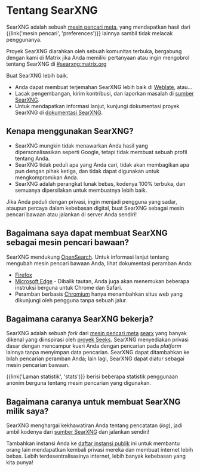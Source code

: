 # Tentang SearXNG

SearXNG adalah sebuah [mesin pencari meta], yang mendapatkan hasil dari {{link('mesin pencari', 'preferences')}}
lainnya sambil tidak melacak penggunanya.

Proyek SearXNG diarahkan oleh sebuah komunitas terbuka, bergabung dengan kami
di Matrix jika Anda memiliki pertanyaan atau ingin mengobrol tentang SearXNG di [#searxng:matrix.org]

Buat SearXNG lebih baik.

- Anda dapat membuat terjemahan SearXNG lebih baik di [Weblate], atau...
- Lacak pengembangan, kirim kontribusi, dan laporkan masalah di [sumber SearXNG].
- Untuk mendapatkan informasi lanjut, kunjungi dokumentasi proyek SearXNG di [dokumentasi SearXNG].

## Kenapa menggunakan SearXNG?

- SearXNG mungkin tidak menawarkan Anda hasil yang dipersonalisasikan seperti Google, tetapi tidak membuat sebuah profil tentang Anda.
- SearXNG tidak peduli apa yang Anda cari, tidak akan membagikan apa pun dengan pihak ketiga, dan tidak dapat digunakan untuk mengkompromikan Anda.
- SearXNG adalah perangkat lunak bebas, kodenya 100% terbuka, dan semuanya dipersilakan untuk membuatnya lebih baik.

Jika Anda peduli dengan privasi, ingin menjadi pengguna yang sadar, ataupun percaya
dalam kebebasan digital, buat SearXNG sebagai mesin pencari bawaan atau jalankan di server Anda sendiri!


## Bagaimana saya dapat membuat SearXNG sebagai mesin pencari bawaan?

SearXNG mendukung [OpenSearch].  Untuk informasi lanjut tentang mengubah mesin pencari
bawaan Anda, lihat dokumentasi peramban Anda:

- [Firefox]
- [Microsoft Edge] - Dibalik tautan, Anda juga akan menemukan beberapa instruksi berguna untuk Chrome dan Safari.
- Peramban berbasis [Chromium] hanya menambahkan situs web yang dikunjungi oleh pengguna tanpa sebuah jalur.


## Bagaimana caranya SearXNG bekerja?

SearXNG adalah sebuah *fork* dari [mesin pencari meta] [searx] yang banyak dikenal
yang diinspirasi oleh [proyek Seeks].  SearXNG menyediakan privasi dasar dengan mencampur kueri
Anda dengan pencarian pada *platform* lainnya tanpa menyimpan data pencarian.
SearXNG dapat ditambahkan ke bilah pencarian peramban Anda; lain lagi, SearXNG dapat diatur sebagai
mesin pencarian bawaan.

{{link('Laman statistik', 'stats')}} berisi beberapa statistik penggunaan anonim berguna tentang mesin pencarian yang digunakan.


## Bagaimana caranya untuk membuat SearXNG milik saya?

SearXNG menghargai kekhawatiran Anda tentang pencatatan (*log*), jadi ambil kodenya dari
[sumber SearXNG] dan jalankan sendiri!

Tambahkan instansi Anda ke [daftar instansi
publik]({{get_setting('brand.public_instances')}}) ini untuk membantu orang lain
mendapatkan kembali privasi mereka dan membuat internet lebih bebas.  Lebih terdesentralisasinya internet, lebih banyak kebebasan yang kita punya!


[sumber SearXNG]: {{GIT_URL}}
[#searxng:matrix.org]: https://matrix.to/#/#searxng:matrix.org
[dokumentasi SearXNG]: {{get_setting('brand.docs_url')}}
[searx]: https://github.com/searx/searx
[mesin pencari meta]: https://id.wikipedia.org/wiki/Mesin_pencari_web#Mesin_Pencari_dan_Mesin_Pencari-meta
[Weblate]: https://weblate.bubu1.eu/projects/searxng/
[proyek Seeks]: https://beniz.github.io/seeks/
[OpenSearch]: https://github.com/dewitt/opensearch/blob/master/opensearch-1-1-draft-6.md
[Firefox]: https://support.mozilla.org/en-US/kb/add-or-remove-search-engine-firefox
[Microsoft Edge]: https://support.microsoft.com/en-us/help/4028574/microsoft-edge-change-the-default-search-engine
[Chromium]: https://www.chromium.org/tab-to-search
